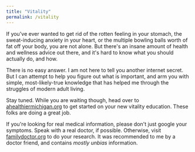 ```yaml
---
title: "Vitality"
permalink: /vitality
---
```


If you've ever wanted to get rid of the rotten feeling in your stomach, the sweat-inducing anxiety in your heart, or the multiple bowling balls worth of fat off your body, you are not alone. But there's an insane amount of health and wellness advice out there, and it's hard to know what you should actually do, and how.

There is no easy answer. I am not here to tell you another internet secret. But I can attempt to help you figure out what is important, and arm you with simple, most-likely-true knowledge that has helped me through the struggles of modern adult living.

Stay tuned. While you are waiting though, head over to [ahealthiermichigan.org](https://www.ahealthiermichigan.org/) to get started on your new vitality education. These folks are doing a great job.

If you're looking for real medical information, please don't just google your symptoms. Speak with a real doctor, if possible. Otherwise, visit [familydoctor.org](https://familydoctor.org/) to do your research. It was recommended to me by a doctor friend, and contains _mostly unbias_ information.

